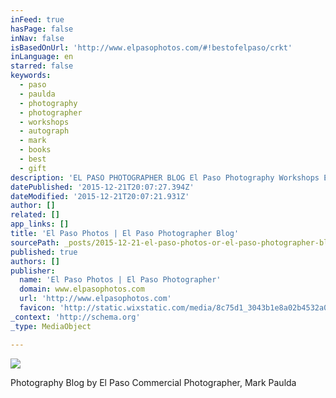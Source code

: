 ```yaml
---
inFeed: true
hasPage: false
inNav: false
isBasedOnUrl: 'http://www.elpasophotos.com/#!bestofelpaso/crkt'
inLanguage: en
starred: false
keywords:
  - paso
  - paulda
  - photography
  - photographer
  - workshops
  - autograph
  - mark
  - books
  - best
  - gift
description: 'EL PASO PHOTOGRAPHER BLOG El Paso Photography Workshops El Paso Photos is pleased to announce Private Photography Workshops are now available. Whether you are a beginner, a seasoned photographer, or somewhere in between, El Paso Professional Photographer, Mark Paulda, offers private one-on-one photography workshops in El Paso.'
datePublished: '2015-12-21T20:07:27.394Z'
dateModified: '2015-12-21T20:07:21.931Z'
author: []
related: []
app_links: []
title: 'El Paso Photos | El Paso Photographer Blog'
sourcePath: _posts/2015-12-21-el-paso-photos-or-el-paso-photographer-blog.md
published: true
authors: []
publisher:
  name: 'El Paso Photos | El Paso Photographer'
  domain: www.elpasophotos.com
  url: 'http://www.elpasophotos.com'
  favicon: 'http://static.wixstatic.com/media/8c75d1_3043b1e8a02b4532a078985fc7188468.gif/v1/fill/w_16%2Ch_16%2Clg_1/8c75d1_3043b1e8a02b4532a078985fc7188468.gif'
_context: 'http://schema.org'
_type: MediaObject

---
```

![](https://s3-us-west-2.amazonaws.com/the-grid-img/p/1ffe198b07c3f39c834dee692a52eca3593f484b.jpg)

Photography Blog by El Paso Commercial Photographer, Mark Paulda
